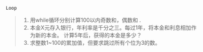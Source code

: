 `Loop`

> 1. 用while循环分别计算100以内奇数和，偶数和 .
> 2. 本金X元存入银行，年利率是千分之三。每过1年，将本金和利息相加作为新的本金。 计算5年后，获得的本金是多少？
> 3. 求整数1~100的累加值，但要求跳过所有个位为3的数。
